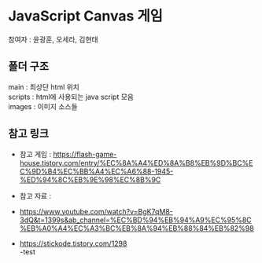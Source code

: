 # JavaScript Canvas 게임  
참여자 : 윤광훈, 오세라, 김현태  

## 폴더 구조  
main : 최상단 html 위치  
scripts : html에 사용되는 java script 모음  
images : 이미지 소스들  

## 참고 링크  
- 참고 게임 : https://flash-game-house.tistory.com/entry/%EC%8A%A4%ED%8A%B8%EB%9D%BC%EC%9D%B4%EC%BB%A4%EC%A6%88-1945-%ED%94%8C%EB%9E%98%EC%8B%9C

- 참고 자료 :  
- https://www.youtube.com/watch?v=BgK7qM8-3dQ&t=1399s&ab_channel=%EC%BD%94%EB%94%A9%EC%95%8C%EB%A0%A4%EC%A3%BC%EB%8A%94%EB%88%84%EB%82%98  
- https://stickode.tistory.com/1298  
-test




